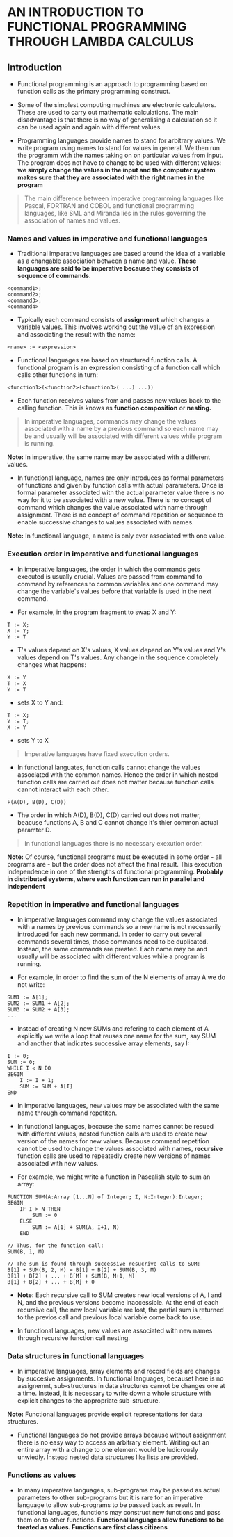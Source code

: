 # AN INTRODUCTION TO FUNCTIONAL PROGRAMMING THROUGH LAMBDA CALCULUS

## Introduction

* Functional programming is an approach to programming based on function calls as the primary programming construct.

* Some of the simplest computing machines are electronic calculators. These are used to carry out mathematic calculations. The main disadvantage is that there is no way of generalising a calculation so it can be used again and again with different values. 

* Programming languages provide names to stand for arbitrary values. We write program using names to stand for values in general. We then run the programm with the names taking on on particular values from input. The program does not have to change to be used with different values: **we simply change the values in the input and the computer system makes sure that they are associated with the right names in the program**

> The main difference between imperative programming languages like Pascal, FORTRAN and COBOL and functional programming languages, like SML and Miranda lies in the rules governing the association of names and values. 

### Names and values in imperative and functional languages

* Traditional imperative languages are based around the idea of a variable as a changable association between a name and value. **These languages are said to be imperative because they consists of sequence of commands.**

```
<command1>;
<command2>;
<command3>;
<command4>
```

* Typically each command consists of **assignment** which changes a variable values. This involves working out the value of an expression and associating the result with the name:

```
<name> := <expression>
```

* Functional languages are based on structured function calls. A functional program is an expression consisting of a function call which calls other functions in turn:

```
<function1>(<function2>(<function3>( ...) ...))
```

* Each function receives values from and passes new values back to the calling function. This is knows as **function composition** or **nesting.**

> In imperative languages, commands may change the values associated with a name by a previous command so each name may be and usually will be associated with different values while program is running. 

**Note:** In imperative, the same name may be associated with a different values. 

* In functional language, names are only introduces as formal parameters of functions and given by function calls with actual parameters. Once is formal parameter associated with the actual parameter value there is no way for it to be associated with a new value. There is no concept of command which changes the value associated with name through assignment. There is no concept of command repetition or sequence to enable successive changes to values associated with names. 

**Note:** In functional language, a name is only ever associated with one value.

### Execution order in imperative and functional languages

* In imperative languages, the order in which the commands gets executed is usually crucial. Values are passed from command to command by references to common variables and one command may change the variable's values before that variable is used in the next command. 

* For example, in the program fragment to swap X and Y:

```
T := X;
X := Y;
Y := T
```
* T's values depend on X's values, X values depend on Y's values and Y's values depend on T's values. Any change in the sequence completely changes what happens:

```
X := Y
T := X
Y := T
```
* sets X to Y and:

```
T := X;
Y := T;
X := Y
```
* sets Y to X

> Imperative languages have fixed execution orders.

* In functional languates, function calls cannot change the values associated with the common names. Hence the order in which nested function calls are carried out does not matter because function calls cannot interact with each other. 

```
F(A(D), B(D), C(D))
```
* The order in which A(D), B(D), C(D) carried out does not matter, beacuse functions A, B and C cannot change it's thier common actual paramter D. 

> In functional languages there is no necessary exexution order. 

**Note:** Of course, functional programs must be executed in some order  - all programs are - but the order does not affect the final result. This execution independence in one of the strengths of functional programming. **Probably in distributed systems, where each function can run in parallel and independent**

### Repetition in imperative and functional languages

* In imperative languages command may change the values associated with a names by previous commands so a new name is not necessarily introduced for each new command. In order to carry out several commands several times, those commands need to be duplicated. Instead, the same commands are preated. Each name may be and usually will be associated with different values while a program is running.

* For example, in order to find the sum of the N elements of array A we do not write:

```
SUM1 := A[1];
SUM2 := SUM1 + A[2];
SUM3 := SUM2 + A[3];
...
```
* Instead of creating N new SUMs and refering to each element of A explicitly we write a loop that reuses one name for the sum, say SUM and another that indicates successive array elements, say I:

```
I := 0;
SUM := 0;
WHILE I < N DO
BEGIN
    I := I + 1;
    SUM := SUM + A[I]
END
```

* In imperative languages, new values may be associated with the same name through command repetiton. 

* In functional languages, because the same names cannot be resued with different values, nested function calls are used to create new version of the names for new values. Because command repetition cannot be used to change the values associated with names, **recursive** function calls are used to repeatedly create new versions of names associated with new values. 

* For example, we might write a function in Pascalish style to sum an array:

```
FUNCTION SUM(A:Array [1...N] of Integer; I, N:Integer):Integer;
BEGIN
    IF I > N THEN
        SUM := 0
    ELSE
        SUM := A[1] + SUM(A, I+1, N)
    END

// Thus, for the function call:
SUM(B, 1, M)

// The sum is found through successive resucrive calls to SUM:
B[1] + SUM(B, 2, M) = B[1] + B[2] + SUM(B, 3, M)
B[1] + B[2] + ... + B[M] + SUM(B, M+1, M)
B[1] + B[2] + ... + B[M] + 0
```

* **Note:** Each recursive call to SUM creates new local versions of A, I and N, and the previous versions become inaccessible. At the end of each recursive call, the new local variable are lost, the partial sum is returned to the previos call and previous local variable come back to use. 

* In functional languages, new values are associated with new names through recursive function call nesting.

### Data structures in functional languages

* In imperative languages, array elements and record fields are changes by succesive assignments. In functional languages, becauset here is no assignemnt, sub-structures in data structures cannot be changes one at a time. Instead, it is necessary to write down a whole structure with explicit changes to the appropriate sub-structure. 

**Note:** Functional languages provide explicit representations for data structures. 

* Functional languages do not provide arrays because without assignment there is no easy way to access an arbitrary element. Writing out an entire array with a change to one element would be ludicrously unwiedly. Instead nested data structures like lists are provided. 

### Functions as values

* In many imperative languages, sub-programs may be passed as actual parameters to other sub-programs but it is rare for an imperative language to allow sub-programs to be passed back as result. In functional languages, functions may construct new functions and pass them on to other functions. **Functional languages allow functions to be treated as values. Functions are first class citizens**
